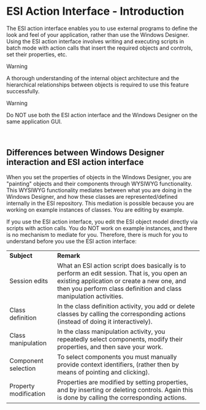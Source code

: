 # ESI Action Interface - Introduction

The ESI action interface enables you to use external programs to define the look and feel of your application, rather than use the Windows Designer. Using the ESI action interface involves writing and executing scripts in batch mode with action calls that insert the required objects and controls, set their properties, etc.

> [!WARNING]
> A thorough understanding of the internal object architecture and the hierarchical relationships between objects is required to use this feature successfully.

> [!WARNING]
> Do NOT use both the ESI action interface and the Windows Designer on the same application GUI.

 

## Differences between Windows Designer interaction and ESI action interface

When you set the properties of objects in the Windows Designer, you are "painting" objects and their components through WYSIWYG functionality. This WYSIWYG functionality mediates between what you are doing in the Windows Designer, and how these classes are represented/defined internally in the ESI repository. This mediation is possible because you are working on example instances of classes. You are editing by example.

If you use the ESI action interface, you edit the ESI object model directly via scripts with action calls. You do NOT work on example instances, and there is no mechanism to mediate for you. Therefore, there is much for you to understand before you use the ESI action interface:

|        |        |
|--------|--------|
|**Subject**|**Remark**|
|Session edits|What an ESI action script does basically is to perform an edit session. That is, you open an existing application or create a new one, and then you perform class definition and class manipulation activities.|
|Class definition|In the class definition activity, you add or delete classes by calling the corresponding actions (instead of doing it interactively).|
|Class manipulation|In the class manipulation activity, you repeatedly select components, modify their properties, and then save your work.|
|Component selection|To select components you must manually provide context identifiers, (rather then by means of pointing and clicking).|
|Property modification|Properties are modified by setting properties, and by inserting or deleting controls. Again this is done by calling the corresponding actions.|



 

 